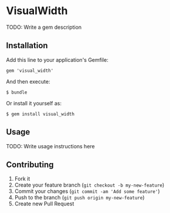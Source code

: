 # VisualWidth

TODO: Write a gem description

## Installation

Add this line to your application's Gemfile:

    gem 'visual_width'

And then execute:

    $ bundle

Or install it yourself as:

    $ gem install visual_width

## Usage

TODO: Write usage instructions here

## Contributing

1. Fork it
2. Create your feature branch (`git checkout -b my-new-feature`)
3. Commit your changes (`git commit -am 'Add some feature'`)
4. Push to the branch (`git push origin my-new-feature`)
5. Create new Pull Request
